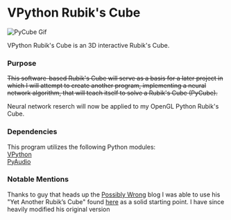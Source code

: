 # VPython Rubik's Cube

![PyCube Gif](resources/pycube.gif)

VPython Rubik's Cube is an 3D interactive Rubik's Cube.

### Purpose
~~This software-based Rubik's Cube will serve as a basis for a later 
project in which I will attempt to create another program, implementing
a neural network algorithm, that will teach itself to solve a Rubik's Cube (PyCube).~~

Neural network reserch will now be applied to my OpenGL Python Rubik's Cube.

### Dependencies

This program utilizes the following Python modules:  
[VPython](http://vpython.org/)  
[PyAudio](https://people.csail.mit.edu/hubert/pyaudio/)  

### Notable Mentions

Thanks to guy that heads up the [Possibly Wrong](https://possiblywrong.wordpress.com/) blog
I was able to use his "Yet Another Rubik’s Cube" found [here](https://possiblywrong.wordpress.com/2011/01/15/yet-another-rubiks-cube/)
as a solid starting point. I have since heavily modified his original
version 
